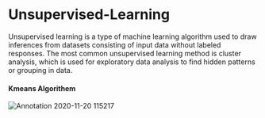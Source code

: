 # Unsupervised-Learning
Unsupervised learning is a type of machine learning algorithm used to draw inferences from datasets consisting of input data without labeled responses. The most common unsupervised learning method is cluster analysis, which is used for exploratory data analysis to find hidden patterns or grouping in data.


#### Kmeans Algorithem
![Annotation 2020-11-20 115217](https://user-images.githubusercontent.com/64009514/99766779-cabc7780-2b27-11eb-88bb-7e1d78b4d9e3.jpg)
